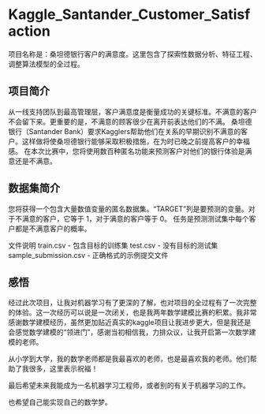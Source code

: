 # Kaggle_Santander_Customer_Satisfaction
项目名称是：桑坦德银行客户的满意度。这里包含了探索性数据分析、特征工程、调整算法模型的全过程。
## 项目简介
从一线支持团队到最高管理层，客户满意度是衡量成功的关键标准。不满意的客户不会留下来。更重要的是，不满意的顾客很少在离开前表达他们的不满。
桑坦德银行（Santander Bank）要求Kagglers帮助他们在关系的早期识别不满意的客户。这样做将使桑坦德银行能够采取积极措施，在为时已晚之前提高客户的幸福感。
在本次比赛中，您将使用数百种匿名功能来预测客户对他们的银行体验是满意还是不满意。
## 数据集简介
您将获得一个包含大量数值变量的匿名数据集。“TARGET”列是要预测的变量。对于不满意的客户，它等于 1，对于满意的客户等于 0。
任务是预测测试集中每个客户都是不满意客户的概率。

文件说明
train.csv - 包含目标的训练集
test.csv - 没有目标的测试集
sample_submission.csv - 正确格式的示例提交文件
## 感悟
经过此次项目，让我对机器学习有了更深的了解，也对项目的全过程有了一次完整的体验。这一次经历可以说是一次闭关，也是我两年数学建模比赛的积累。我非常感谢数学建模经历，虽然更加贴近真实的kaggle项目让我进步更大，但是我还是会感觉数学建模的“领进门”，感谢当初相信我，力排众议，让我开启第一次数学建模的老师。

从小学到大学，我的数学老师都是我最喜欢的老师，也是最喜欢我的老师。他们帮助了我很多，这里表示祝福！

最后希望未来我能成为一名机器学习工程师，或者别的有关于机器学习的工作。

也希望自己能实现自己的数学梦。
